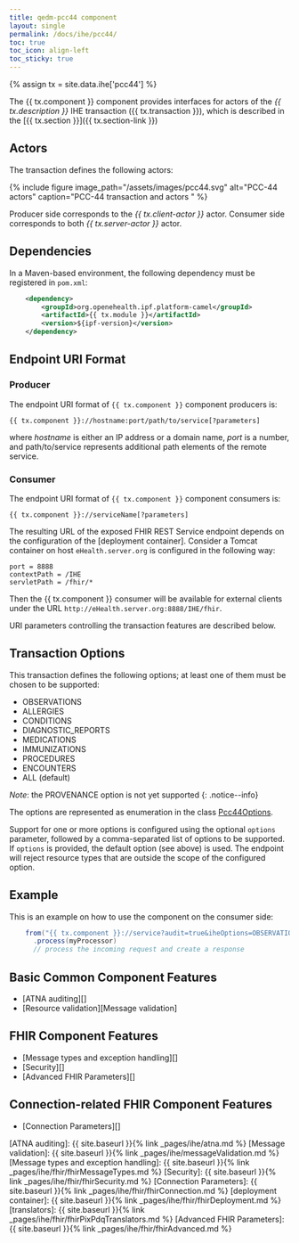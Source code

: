 ```yaml
---
title: qedm-pcc44 component
layout: single
permalink: /docs/ihe/pcc44/
toc: true
toc_icon: align-left
toc_sticky: true
---
```


{% assign tx = site.data.ihe['pcc44'] %}

The {{ tx.component }} component provides interfaces for actors of the *{{ tx.description }}* IHE transaction ({{ tx.transaction }}),
which is described in the [{{ tx.section }}]({{ tx.section-link }})

## Actors

The transaction defines the following actors:

{% include figure image_path="/assets/images/pcc44.svg" alt="PCC-44 actors" caption="PCC-44 transaction and actors " %}

Producer side corresponds to the *{{ tx.client-actor }}* actor.
Consumer side corresponds to both *{{ tx.server-actor }}* actor.

## Dependencies

In a Maven-based environment, the following dependency must be registered in `pom.xml`:

```xml
    <dependency>
        <groupId>org.openehealth.ipf.platform-camel</groupId>
        <artifactId>{{ tx.module }}</artifactId>
        <version>${ipf-version}</version>
    </dependency>
```

## Endpoint URI Format

### Producer

The endpoint URI format of `{{ tx.component }}` component producers is:

```
{{ tx.component }}://hostname:port/path/to/service[?parameters]
```

where *hostname* is either an IP address or a domain name, *port* is a number, and path/to/service represents additional path 
elements of the remote service.

### Consumer

The endpoint URI format of `{{ tx.component }}` component consumers is:

```
{{ tx.component }}://serviceName[?parameters]
```

The resulting URL of the exposed FHIR REST Service endpoint depends on the configuration of the [deployment container].
Consider a Tomcat container on  host `eHealth.server.org` is configured in the following way:

```
port = 8888
contextPath = /IHE
servletPath = /fhir/*
```

Then the {{ tx.component }} consumer will be available for external clients under the URL 
`http://eHealth.server.org:8888/IHE/fhir`.

URI parameters controlling the transaction features are described below.

## Transaction Options

This transaction defines the following options; at least one of them must be chosen to be supported:
 
 * OBSERVATIONS
 * ALLERGIES
 * CONDITIONS
 * DIAGNOSTIC_REPORTS
 * MEDICATIONS
 * IMMUNIZATIONS
 * PROCEDURES
 * ENCOUNTERS
 * ALL (default)

*Note*: the PROVENANCE option is not yet supported
{: .notice--info}

The options are represented as enumeration in the class [Pcc44Options](../../apidocs/org/openehealth/ipf/platform/camel/ihe/fhir/pcc44/Pcc44Options.html).

Support for one or more options is configured using the optional `options` parameter, followed by a comma-separated list of
options to be supported. If `options` is provided, the default option (see above) is used.
The endpoint will reject resource types that are outside the scope of the configured option.

## Example

This is an example on how to use the component on the consumer side:

```java
    from("{{ tx.component }}://service?audit=true&iheOptions=OBSERVATIONS")
      .process(myProcessor)
      // process the incoming request and create a response
```

## Basic Common Component Features

* [ATNA auditing][]
* [Resource validation][Message validation]

## FHIR Component Features

* [Message types and exception handling][]
* [Security][]
* [Advanced FHIR Parameters][]

## Connection-related FHIR Component Features

* [Connection Parameters][]


[ATNA auditing]: {{ site.baseurl }}{% link _pages/ihe/atna.md %}
[Message validation]: {{ site.baseurl }}{% link _pages/ihe/messageValidation.md %}
[Message types and exception handling]: {{ site.baseurl }}{% link _pages/ihe/fhir/fhirMessageTypes.md %}
[Security]: {{ site.baseurl }}{% link _pages/ihe/fhir/fhirSecurity.md %}
[Connection Parameters]: {{ site.baseurl }}{% link _pages/ihe/fhir/fhirConnection.md %}
[deployment container]: {{ site.baseurl }}{% link _pages/ihe/fhir/fhirDeployment.md %}
[translators]: {{ site.baseurl }}{% link _pages/ihe/fhir/fhirPixPdqTranslators.md %}
[Advanced FHIR Parameters]: {{ site.baseurl }}{% link _pages/ihe/fhir/fhirAdvanced.md %}